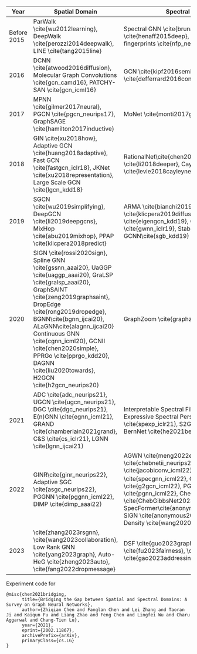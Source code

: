 | Year        | Spatial Domain                                                                                                                                                                                                                                                                                                                                                                           | Spectral Domain                                                                                                                                                                                                                                                                                                        |
|-------------|-------------------------------------------------------------------------------------------------------------------------------------------------------------------------------------------------------------------------------------------------------------------------------------------------------------------------------------------------------------------------------------------|-------------------------------------------------------------------------------------------------------------------------------------------------------------------------------------------------------------------------------------------------------------------------------------------------------------------------|
| Before 2015 | ParWalk \cite{wu2012learning}, DeepWalk \cite{perozzi2014deepwalk}, LINE \cite{tang2015line}                                                                                                                                                                                                                                                                                             | Spectral GNN \cite{bruna2014spectral}, ISGNN \cite{henaff2015deep}, Neural graph fingerprints \cite{nfp_neurips15}                                                                                                                                                                                                     |
| 2016        | DCNN \cite{atwood2016diffusion}, Molecular Graph Convolutions \cite{gcn_camd16}, PATCHY-SAN \cite{gcn_icml16}                                                                                                                                                                                                                                                                           | GCN \cite{kipf2016semi}, ChebNet \cite{defferrard2016convolutional}                                                                                                                                                                                                                                                    |
| 2017        | MPNN \cite{gilmer2017neural}, PGCN \cite{pgcn_neurips17}, GraphSAGE \cite{hamilton2017inductive}                                                                                                                                                                                                                                                                                          | MoNet \cite{monti2017geometric}                                                                                                                                                                                                                                                                                        |
| 2018        | GIN \cite{xu2018how}, Adaptive GCN \cite{huang2018adaptive}, Fast GCN \cite{fastgcn_iclr18}, JKNet \cite{xu2018representation}, Large Scale GCN \cite{lgcn_kdd18}                                                                                                                                                                                                                         | RationalNet\cite{chen2018rational}, AR \cite{li2018deeper}, CayleyNet \cite{levie2018cayleynets}                                                                                                                                                                                                                        |
| 2019        | SGCN \cite{wu2019simplifying}, DeepGCN \cite{li2019deepgcns}, MixHop \cite{abu2019mixhop}, PPAP \cite{klicpera2018predict}                                                                                                                                                                                                                                                                | ARMA \cite{bianchi2019graph}, GDC \cite{klicpera2019diffusion}, EigenPool \cite{eigengcn_kdd19}, GWNN \cite{gwnn_iclr19}, Stable GCNN\cite{sgb_kdd19}                                                                                                                                                                   |
| 2020        | SIGN \cite{rossi2020sign}, Spline GNN \cite{gssnn_aaai20}, UaGGP \cite{uaggp_aaai20}, GraLSP \cite{gralsp_aaai20}, GraphSAINT \cite{zeng2019graphsaint}, DropEdge \cite{rong2019dropedge}, BGNN\cite{bgnn_ijcai20}, ALaGNN\cite{alagnn_ijcai20} Continuous GNN \cite{cgnn_icml20}, GCNII \cite{chen2020simple}, PPRGo \cite{pprgo_kdd20}, DAGNN \cite{liu2020towards}, H2GCN \cite{h2gcn_neurips20} | GraphZoom \cite{graphzoom_iclr20}                                                                                                                                                                                                                                  |
| 2021        | ADC \cite{adc_neurips21}, UGCN \cite{ugcn_neurips21}, DGC \cite{dgc_neurips21}, E(n)GNN \cite{egnn_icml21}, GRAND \cite{chamberlain2021grand}, C\&S \cite{cs_iclr21}, LGNN \cite{lgnn_ijcai21}                                                                                                                                                                                          | Interpretable Spectral Filter \cite{sgf_icml21}, Expressive Spectral Perspective \cite{spexp_iclr21}, S2GC \cite{s2gc_iclr21}, BernNet \cite{he2021bernnet}                                                                                                                                                             |
| 2022        | GINR\cite{ginr_neurips22}, Adaptive SGC \cite{asgc_neurips22}, PGGNN \cite{pggnn_icml22}, DIMP \cite{dimp_aaai22}                                                                                                                                                                                                                                                                        | AGWN \cite{meng2022early}, ChebNetII \cite{chebnetii_neurips22}, JacobiConv \cite{jacobiconv_icml22}, SpecGNN \cite{specgnn_icml22}, G$^2$CN \cite{g2gcn_icml22}, PGNN \cite{pgnn_icml22}, ChebGibbsNet \cite{ChebGibbsNet2023iclr}, SpecFormer\cite{anonymous2023specformer}, SIGN \cite{anonymous2023sign}, Spectral Density \cite{wang2020specdens} |
| 2023        | \cite{zhang2023rsgnn}, \cite{wang2023collaboration}, Low Rank GNN \cite{yang2023graph}, Auto-HeG \cite{zheng2023auto}, \cite{fang2022dropmessage}                                                                                                                                                                                                                                        | DSF \cite{guo2023graph}, F-SEGA \cite{fu2023fairness}, \cite{huang2023robust}, \cite{gao2023addressing}                                                                                                                                                                                                                  |


Experiment code for 
```
@misc{chen2021bridging,
      title={Bridging the Gap between Spatial and Spectral Domains: A Survey on Graph Neural Networks}, 
      author={Zhiqian Chen and Fanglan Chen and Lei Zhang and Taoran Ji and Kaiqun Fu and Liang Zhao and Feng Chen and Lingfei Wu and Charu Aggarwal and Chang-Tien Lu},
      year={2021},
      eprint={2002.11867},
      archivePrefix={arXiv},
      primaryClass={cs.LG}
}
```
